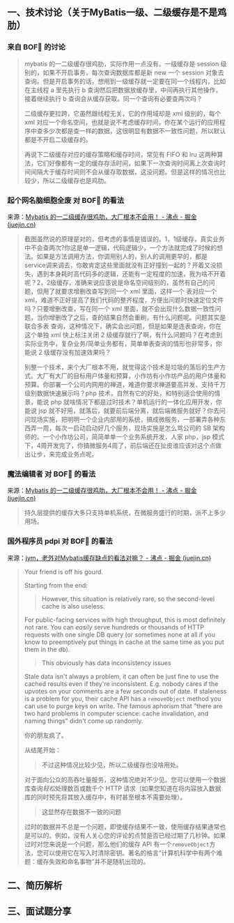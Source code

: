 ## 一、技术讨论（关于MyBatis一级、二级缓存是不是鸡肋）

### 来自 BOF🌹 的讨论

> mybatis 的一二级缓存很鸡肋，实际作用一点没有。一级缓存是 session 级别的，如果不开启事务，每次查询数据库都是新 new 一个 session 对象去查询。但是开启事务的话，想用到一级缓存就一定要在同一个线程内，比如在主线程 a 里先执行 b 查询然后把数据放缓存里，中间再执行其他操作，接着继续执行 b 查询会从缓存获取。同一个查询有必要查两次吗？
> 
>二级缓存更拉跨，它虽然跟线程无关，它的作用域却是 xml 级别的，每个 xml 对应一个命名空间，也就是说不考虑缓存时间，你在某个运行的应用程序中查多少次都是查一样的数据，这很明显有数据不一致性问题，所以默认都是不开启二级缓存的。
> 
>再说下二级缓存对应的缓存策略和缓存时间，常见有 FIFO 和 lru 这两种算法，它们好像都有一定的缓存存活时间，如果下一次查询时间离上次查询时间间隔大于缓存时间则不会从缓存取数据，这没问题。但是这样的情况也比较少，所以二级缓存也是鸡肋。

### 起个网名脑细胞全废 对 BOF🌹 的看法

来源：[Mybatis 的一二级缓存很鸡肋，大厂根本不会用！ - 沸点 - 掘金 (juejin.cn)](https://juejin.cn/pin/7389200711403470898)

> 截图虽然说的原理是对的，但考虑的事情是错误的。1，1级缓存，真实业务中不会查两次?你这是单一逻辑，代码逻辑少，一个方法就完成了时候的想法。如果是方法调用方法，你调用别人的，别人的调用更早的，都是service调来调去，你敢肯定这些里面就没有正好撞到一起的？开着又没损失，遇到本身耗时高代码多的逻辑，还能有一定程度的加速，我为啥不开着呢？2，2级缓存，准确来说应该说是命名空间级别的，虽然有自己的问题，但用了就要求增删改查写到同一个 xml 里面，这样一个 表对应一个 xml，难道不正好提高了我们代码的整齐程度，方便出问题时快速定位文件吗？只要增删改查，写在同一个 xml 里面，就不会出现什么数据一致性问题，当你增删改了之后，查的结果自然会重刷，有什么问题呢。问题其实是 联合多表 查询，这种情况下，确实会出问题，但是如果是连表查询，你在这个单独 xml 快上标注关闭 2 级缓存就行了啊，有什么问题吗？在考虑到实际业务中，复杂业务/简单业务都有，简单单表查询的情形也非常多，你能说 2 级缓存没有加速效果吗？
>
> 别整一个技术，来个大厂根本不用，就觉得这个技术是垃圾的落后的生产方式。大厂有大厂的目标用户体量和预算，小作坊有小作坊产品的用户体量和预算。你部署一个公司内网用的禅道，难道你要求禅道要高并发、支持千万级别数据快速展示吗？php 技术，自然有它的好处，和特别适合使用的情景，能说 php 就啥情况下都是过时技术？单机运行的一体化应用开发，你能说 jsp 就不好用，就落后，就要前后端分离，就后端微服务就好？你去问问现场实施，把明明一个企业内部用的系统，搞成微服务，一部署弄各种东西弄一周，每次一启动启动好几个服务，现场实施是怎么骂公司的 SB 架构师的。一个小作坊公司，简简单单一个业务系统开发，人家 php，jsp 模式下，4周开发完了，你搞微服务4周了，前后端还在扯皮谁应该对这个点做出让步，来完成业务点呢。

### 魔法编辑者  对 BOF🌹 的看法

来源：[Mybatis 的一二级缓存很鸡肋，大厂根本不会用！ - 沸点 - 掘金 (juejin.cn)](https://juejin.cn/pin/7389200711403470898)

> 持久层提供的缓存大多只支持单机系统，在微服务盛行的时期，派不上多少用场。

### 国外程序员 pdpi 对 BOF🌹 的看法

来源：[jym，老外对Mybatis缓存缺点的看法对嘛？ - 沸点 - 掘金 (juejin.cn)](https://juejin.cn/pin/7389913087480610816)

> Your friend is off his gourd.
>
> Starting from the end:
>
> > However, this situation is relatively rare, so the second-level cache is also useless.
>
> For public-facing services with high throughput, this is most definitely not rare. You can *easily* serve hundreds or thousands of HTTP requests with one single DB query (or sometimes none at all if you know to preemptively put things in cache at the same time as you put them in the db).
>
> > This obviously has data inconsistency issues
>
> Stale data isn't always a problem, it can often be just fine to use the cached results even if they're inconsistent. E.g. nobody cares if the upvotes on your comments are a few seconds out of date. If staleness is a problem for you, their cache API has a `removeObject` method you can use to purge keys on write. The famous aphorism that "there are two hard problems in computer science: cache invalidation, and naming things" didn't come up randomly.
>
> 你的朋友疯了。
>
> 从结尾开始：
>
> > 不过这种情况比较少见，所以二级缓存也没啥用处。
>
> 对于面向公众的高吞吐量服务，这种情况绝对不少见。您可以使用一个数据库查询*轻松*处理数百或数千个 HTTP 请求（如果您知道在将内容放入数据库的同时预先将其放入缓存中，有时甚至根本不需要处理）。
>
> > 这显然存在数据不一致的问题
>
> 过时的数据并不总是一个问题，即使缓存结果不一致，使用缓存结果通常也是可以的。例如，没有人关心您的评论的点赞是否已经过期了几秒钟。如果过时对您来说是一个问题，那么他们的缓存 API 有一个`removeObject`方法，您可以使用它在写入时清除密钥。著名的格言“计算机科学中有两个难题：缓存失效和命名事物”并不是随机出现的。





## 二、简历解析









## 三、面试题分享